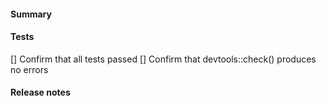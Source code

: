 #### Summary

#### Tests

[] Confirm that all tests passed
[] Confirm that devtools::check() produces no errors

#### Release notes
